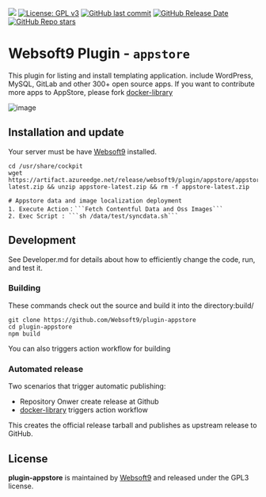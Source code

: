 [![](https://lab.frogg.it/lydra/yunohost/ansible-yunohost/badges/main/pipeline.svg)](https://lab.frogg.it/lydra/yunohost/ansible-yunohost/-/pipelines)
[![License: GPL v3](https://img.shields.io/badge/License-GPL%20v3-blue.svg)](http://www.gnu.org/licenses/gpl-3.0)
[![GitHub last commit](https://img.shields.io/github/last-commit/LydraFr/ansible-yunohost)](https://github.com/LydraFr/ansible-yunohost)
[![GitHub Release Date](https://img.shields.io/github/release-date/LydraFr/ansible-yunohost)](https://github.com/LydraFr/ansible-yunohost)
[![GitHub Repo stars](https://img.shields.io/github/stars/LydraFr/ansible-yunohost?style=social)](https://github.com/LydraFr/ansible-yunohost)

# Websoft9 Plugin - `appstore`

This plugin for listing and install templating application. include WordPress, MySQL, GitLab and other 300+ open source apps. If you want to contribute more apps to AppStore, please fork [docker-library](https://github.com/Websoft9/docker-library)

![image](https://github.com/Websoft9/plugin-appstore/assets/16741975/74c3919c-9906-448d-aab9-9334d8fb8d60)

## Installation and update

Your server must be have [Websoft9](https://github.com/Websoft9) installed.  

```
cd /usr/share/cockpit
wget https://artifact.azureedge.net/release/websoft9/plugin/appstore/appstore-latest.zip && unzip appstore-latest.zip && rm -f appstore-latest.zip

# Appstore data and image localization deployment
1. Execute Action：```Fetch Contentful Data and Oss Images```
2. Exec Script : ```sh /data/test/syncdata.sh```
```

## Development

See Developer.md for details about how to efficiently change the code, run, and test it.

### Building

These commands check out the source and build it into the directory:build/
```
git clone https://github.com/Websoft9/plugin-appstore
cd plugin-appstore
npm build
```
You can also triggers action workflow for building

### Automated release

Two scenarios that trigger automatic publishing:

* Repository Onwer create release at Github
* [docker-library](https://github.com/Websoft9/docker-library)  triggers action workflow

This creates the official release tarball and publishes as upstream release to GitHub.

### 

## License

**plugin-appstore** is maintained by [Websoft9](https://www.websoft9.com) and released under the GPL3 license.
